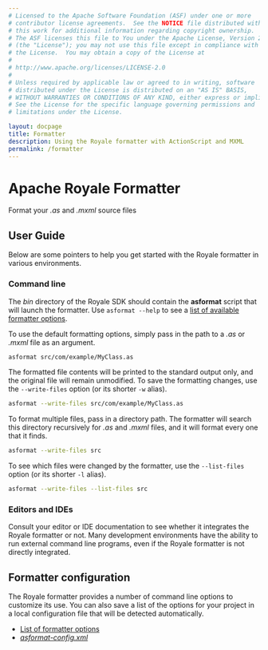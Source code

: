 ```yaml
---
# Licensed to the Apache Software Foundation (ASF) under one or more
# contributor license agreements.  See the NOTICE file distributed with
# this work for additional information regarding copyright ownership.
# The ASF licenses this file to You under the Apache License, Version 2.0
# (the "License"); you may not use this file except in compliance with
# the License.  You may obtain a copy of the License at
# 
# http://www.apache.org/licenses/LICENSE-2.0
# 
# Unless required by applicable law or agreed to in writing, software
# distributed under the License is distributed on an "AS IS" BASIS,
# WITHOUT WARRANTIES OR CONDITIONS OF ANY KIND, either express or implied.
# See the License for the specific language governing permissions and
# limitations under the License.

layout: docpage
title: Formatter
description: Using the Royale formatter with ActionScript and MXML
permalink: /formatter
---
```


# Apache Royale Formatter

Format your _.as_ and _.mxml_ source files

## User Guide

Below are some pointers to help you get started with the Royale formatter in various environments.

### Command line

The _bin_ directory of the Royale SDK should contain the **asformat** script that will launch the formatter. Use `asformat --help` to see a [list of available formatter options](formatter/formatter-options).

To use the default formatting options, simply pass in the path to a _.as_ or _.mxml_ file as an argument.

```sh
asformat src/com/example/MyClass.as
```

The formatted file contents will be printed to the standard output only, and the original file will remain unmodified. To save the formatting changes, use the `--write-files` option (or its shorter `-w` alias).

```sh
asformat --write-files src/com/example/MyClass.as
```

To format multiple files, pass in a directory path. The formatter will search this directory recursively for _.as_ and _.mxml_ files, and it will format every one that it finds.

```sh
asformat --write-files src
```

To see which files were changed by the formatter, use the `--list-files` option (or its shorter `-l` alias).

```sh
asformat --write-files --list-files src
```

### Editors and IDEs

Consult your editor or IDE documentation to see whether it integrates the Royale formatter or not. Many development environments have the ability to run external command line programs, even if the Royale formatter is not directly integrated.

## Formatter configuration

The Royale formatter provides a number of command line options to customize its use. You can also save a list of the options for your project in a local configuration file that will be detected automatically.

- [List of formatter options](formatter/formatter-options)
- [_asformat-config.xml_](formatter/asformat-config-file)

